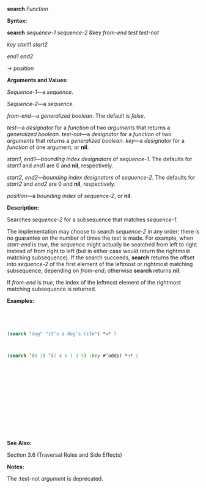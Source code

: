 **search** *Function* 



**Syntax:** 



**search** *sequence-1 sequence-2* &key *from-end test test-not* 



*key start1 start2* 



*end1 end2* 



*→ position* 



**Arguments and Values:** 



*Sequence-1*—a *sequence*. 



*Sequence-2*—a *sequence*. 



*from-end*—a *generalized boolean*. The default is *false*. 



*test*—a *designator* for a *function* of two *arguments* that returns a *generalized boolean*. *test-not*—a *designator* for a *function* of two *arguments* that returns a *generalized boolean*. *key*—a *designator* for a *function* of one argument, or **nil**. 



*start1*, *end1*—*bounding index designators* of *sequence-1*. The defaults for *start1* and *end1* are 0 and **nil**, respectively. 



*start2*, *end2*—*bounding index designators* of *sequence-2*. The defaults for *start2* and *end2* are 0 and **nil**, respectively. 



*position*—a *bounding index* of *sequence-2*, or **nil**. 



**Description:** 



Searches *sequence-2* for a subsequence that matches *sequence-1*. 



The implementation may choose to search *sequence-2* in any order; there is no guarantee on the number of times the test is made. For example, when *start-end* is *true*, the *sequence* might actually be searched from left to right instead of from right to left (but in either case would return the rightmost matching subsequence). If the search succeeds, **search** returns the offset into *sequence-2* of the first element of the leftmost or rightmost matching subsequence, depending on *from-end*; otherwise **search** returns **nil**. 



If *from-end* is *true*, the index of the leftmost element of the rightmost matching subsequence is returned. 



**Examples:**
```lisp
 



(search "dog" "it’s a dog’s life") *→* 7 



(search ’(0 1) ’(2 4 6 1 3 5) :key #’oddp) *→* 2 







 



 




```
**See Also:** 



Section 3.6 (Traversal Rules and Side Effects) 



**Notes:** 



The :test-not *argument* is deprecated. 



